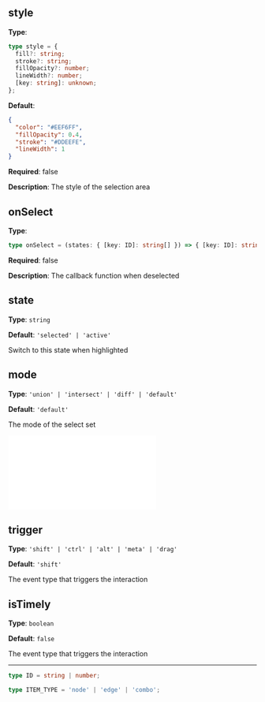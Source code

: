 ## style

**Type**:

```ts
type style = {
  fill?: string;
  stroke?: string;
  fillOpacity?: number;
  lineWidth?: number;
  [key: string]: unknown;
};
```

**Default**:

```json
{
  "color": "#EEF6FF",
  "fillOpacity": 0.4,
  "stroke": "#DDEEFE",
  "lineWidth": 1
}
```

**Required**: false

**Description**: The style of the selection area

## onSelect

**Type**:

```ts
type onSelect = (states: { [key: ID]: string[] }) => { [key: ID]: string[] };
```

**Required**: false

**Description**: The callback function when deselected

## state

**Type**: `string`

**Default**: `'selected' | 'active'`

Switch to this state when highlighted

## mode

**Type**: `'union' | 'intersect' | 'diff' | 'default'`

**Default**: `'default'`

The mode of the select set

<embed src="./BehaviorShouldBegin.zh.md"></embed>

## trigger

**Type**: `'shift' | 'ctrl' | 'alt' | 'meta' | 'drag'`

**Default**: `'shift'`

The event type that triggers the interaction

## isTimely

**Type**: `boolean`

**Default**: `false`

The event type that triggers the interaction

---

```ts
type ID = string | number;

type ITEM_TYPE = 'node' | 'edge' | 'combo';
```
